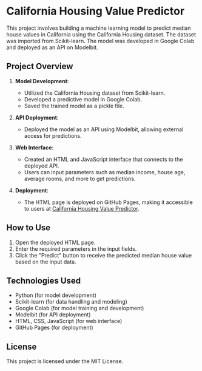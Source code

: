 # California Housing Value Predictor

This project involves building a machine learning model to predict median house values in California using the California Housing dataset. The dataset was imported from Scikit-learn. The model was developed in Google Colab and deployed as an API on Modelbit.

## Project Overview

1. **Model Development**:
   - Utilized the California Housing dataset from Scikit-learn.
   - Developed a predictive model in Google Colab.
   - Saved the trained model as a pickle file.

2. **API Deployment**:
   - Deployed the model as an API using Modelbit, allowing external access for predictions.

3. **Web Interface**:
   - Created an HTML and JavaScript interface that connects to the deployed API.
   - Users can input parameters such as median income, house age, average rooms, and more to get predictions.

4. **Deployment**:
   - The HTML page is deployed on GitHub Pages, making it accessible to users at [California Housing Value Predictor](https://r4hulr.github.io/calhousing/).

## How to Use

1. Open the deployed HTML page.
2. Enter the required parameters in the input fields.
3. Click the "Predict" button to receive the predicted median house value based on the input data.

## Technologies Used

- Python (for model development)
- Scikit-learn (for data handling and modeling)
- Google Colab (for model training and development)
- Modelbit (for API deployment)
- HTML, CSS, JavaScript (for web interface)
- GitHub Pages (for deployment)

## License

This project is licensed under the MIT License.
